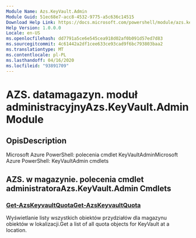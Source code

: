```yaml
---
Module Name: Azs.KeyVault.Admin
Module Guid: 51ec68e7-acc8-4532-9775-a5c636c14515
Download Help Link: https://docs.microsoft.com/powershell/module/azs.keyvault.admin
Help Version: 1.0.0.0
Locale: en-US
ms.openlocfilehash: dd7791a5ce6e545cea918d02af0b091d57ed7d83
ms.sourcegitcommit: 4c61442a2df1cee633ce93cad9f6bc793803baa2
ms.translationtype: MT
ms.contentlocale: pl-PL
ms.lasthandoff: 04/16/2020
ms.locfileid: "93891709"
---
```

# <span data-ttu-id="02af0-101">AZS. datamagazyn. moduł administracyjny</span><span class="sxs-lookup"><span data-stu-id="02af0-101">Azs.KeyVault.Admin Module</span></span>
## <span data-ttu-id="02af0-102">Opis</span><span class="sxs-lookup"><span data-stu-id="02af0-102">Description</span></span>
<span data-ttu-id="02af0-103">Microsoft Azure PowerShell: polecenia cmdlet KeyVaultAdmin</span><span class="sxs-lookup"><span data-stu-id="02af0-103">Microsoft Azure PowerShell: KeyVaultAdmin cmdlets</span></span>

## <span data-ttu-id="02af0-104">AZS. w magazynie. polecenia cmdlet administratora</span><span class="sxs-lookup"><span data-stu-id="02af0-104">Azs.KeyVault.Admin Cmdlets</span></span>
### [<span data-ttu-id="02af0-105">Get-AzsKeyvaultQuota</span><span class="sxs-lookup"><span data-stu-id="02af0-105">Get-AzsKeyvaultQuota</span></span>](Get-AzsKeyvaultQuota.md)
<span data-ttu-id="02af0-106">Wyświetlanie listy wszystkich obiektów przydziałów dla magazynu obiektów w lokalizacji.</span><span class="sxs-lookup"><span data-stu-id="02af0-106">Get a list of all quota objects for KeyVault at a location.</span></span>

